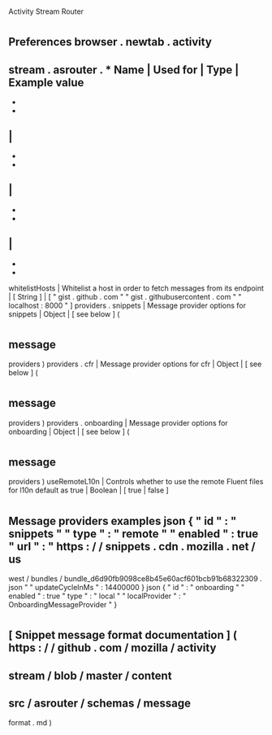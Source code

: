 #
Activity
Stream
Router
#
#
Preferences
browser
.
newtab
.
activity
-
stream
.
asrouter
.
*
Name
|
Used
for
|
Type
|
Example
value
-
-
-
|
-
-
-
|
-
-
-
|
-
-
-
whitelistHosts
|
Whitelist
a
host
in
order
to
fetch
messages
from
its
endpoint
|
[
String
]
|
[
"
gist
.
github
.
com
"
"
gist
.
githubusercontent
.
com
"
"
localhost
:
8000
"
]
providers
.
snippets
|
Message
provider
options
for
snippets
|
Object
|
[
see
below
]
(
#
message
-
providers
)
providers
.
cfr
|
Message
provider
options
for
cfr
|
Object
|
[
see
below
]
(
#
message
-
providers
)
providers
.
onboarding
|
Message
provider
options
for
onboarding
|
Object
|
[
see
below
]
(
#
message
-
providers
)
useRemoteL10n
|
Controls
whether
to
use
the
remote
Fluent
files
for
l10n
default
as
true
|
Boolean
|
[
true
|
false
]
#
#
#
Message
providers
examples
json
{
"
id
"
:
"
snippets
"
"
type
"
:
"
remote
"
"
enabled
"
:
true
"
url
"
:
"
https
:
/
/
snippets
.
cdn
.
mozilla
.
net
/
us
-
west
/
bundles
/
bundle_d6d90fb9098ce8b45e60acf601bcb91b68322309
.
json
"
"
updateCycleInMs
"
:
14400000
}
json
{
"
id
"
:
"
onboarding
"
"
enabled
"
:
true
"
type
"
:
"
local
"
"
localProvider
"
:
"
OnboardingMessageProvider
"
}
#
#
#
[
Snippet
message
format
documentation
]
(
https
:
/
/
github
.
com
/
mozilla
/
activity
-
stream
/
blob
/
master
/
content
-
src
/
asrouter
/
schemas
/
message
-
format
.
md
)

